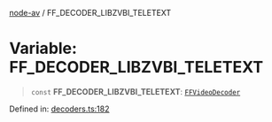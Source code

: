 [node-av](../globals.md) / FF\_DECODER\_LIBZVBI\_TELETEXT

# Variable: FF\_DECODER\_LIBZVBI\_TELETEXT

> `const` **FF\_DECODER\_LIBZVBI\_TELETEXT**: [`FFVideoDecoder`](../type-aliases/FFVideoDecoder.md)

Defined in: [decoders.ts:182](https://github.com/seydx/av/blob/f8631fc881b394300b1479f511d55cf1c370a87f/src/constants/decoders.ts#L182)
